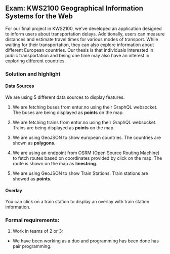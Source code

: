 ## Exam: KWS2100 Geographical Information Systems for the Web

For our final project in KWS2100, we've developed an application designed to
inform users about transportation delays. Additionally, users can measure
distances and estimate travel times for various modes of transport.
While waiting for their transportation, they can also explore information
about different European countries. Our thesis is that individuals interested
in public transportation and being one time may also have an interest in exploring different countries.

### Solution and highlight

#### Data Sources

We are using 5 different data sources to display features.

1. We are fetching buses from entur.no using their GraphQL websocket. The buses
   are being displayed as **points** on the map.

2. We are fetching trains from entur.no using their GraphQL websocket. Trains are being
   displayed as **points** on the map.

3. We are using GeoJSON to show european countries. The countries are shown
   as **polygons**.

4. We are using an endpoint from OSRM (Open Source Routing Machine) to fetch routes based
   on coordinates provided by click on the map. The route is shown on the map as **linestring**.

5. We are using GeoJSON to show Train Stations. Train stations are showed as **points**.

#### Overlay

You can click on a train station to display an overlay with train station information.

### Formal requirements:

1. Work in teams of 2 or 3:

- We have been working as a duo and programming has been done has pair programming.
